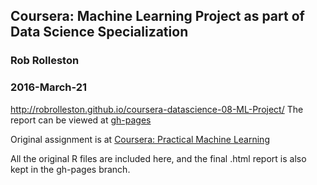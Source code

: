 ## Coursera: Machine Learning Project as part of Data Science Specialization
### Rob Rolleston
### 2016-March-21

http://robrolleston.github.io/coursera-datascience-08-ML-Project/ 
The report can be viewed at [gh-pages](http://robrolleston.github.io/coursera-datascience-08-ML-Project/) 

Original assignment is at [Coursera: Practical Machine Learning](https://www.coursera.org/learn/practical-machine-learning/peer/R43St/prediction-assignment-writeup)

All the original R files are included here, and the final .html report is also kept in the gh-pages branch.

 
